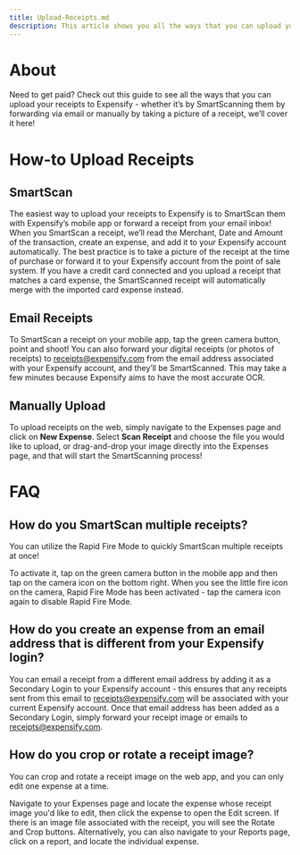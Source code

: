 ```yaml
---
title: Upload-Receipts.md
description: This article shows you all the ways that you can upload your receipts to Expensify!
---
```

<!-- The lines above are required by Jekyll to process the .md file -->

# About
Need to get paid? Check out this guide to see all the ways that you can upload your receipts to Expensify - whether it’s by SmartScanning them by forwarding via email or manually by taking a picture of a receipt, we’ll cover it here!

# How-to Upload Receipts
## SmartScan
The easiest way to upload your receipts to Expensify is to SmartScan them with Expensify’s mobile app or forward a receipt from your email inbox! 
When you SmartScan a receipt, we’ll read the Merchant, Date and Amount of the transaction, create an expense, and add it to your Expensify account automatically. The best practice is to take a picture of the receipt at the time of purchase or forward it to your Expensify account from the point of sale system. If you have a credit card connected and you upload a receipt that matches a card expense, the SmartScanned receipt will automatically merge with the imported card expense instead. 

## Email Receipts
To SmartScan a receipt on your mobile app, tap the green camera button, point and shoot! You can also forward your digital receipts (or photos of receipts) to receipts@expensify.com from the email address associated with your Expensify account, and they’ll be SmartScanned. This may take a few minutes because Expensify aims to have the most accurate OCR.

## Manually Upload
To upload receipts on the web, simply navigate to the Expenses page and click on **New Expense**. Select **Scan Receipt** and choose the file you would like to upload, or drag-and-drop your image directly into the Expenses page, and that will start the SmartScanning process!

# FAQ
## How do you SmartScan multiple receipts? 
You can utilize the Rapid Fire Mode to quickly SmartScan multiple receipts at once! 

To activate it, tap on the green camera button in the mobile app and then tap on the camera icon on the bottom right. When you see the little fire icon on the camera, Rapid Fire Mode has been activated - tap the camera icon again to disable Rapid Fire Mode.

## How do you create an expense from an email address that is different from your Expensify login?
You can email a receipt from a different email address by adding it as a Secondary Login to your Expensify account - this ensures that any receipts sent from this email to receipts@expensify.com will be associated with your current Expensify account.
Once that email address has been added as a Secondary Login, simply forward your receipt image or emails to receipts@expensify.com.

## How do you crop or rotate a receipt image?
You can crop and rotate a receipt image on the web app, and you can only edit one expense at a time. 

Navigate to your Expenses page and locate the expense whose receipt image you'd like to edit, then click the expense to open the Edit screen. If there is an image file associated with the receipt, you will see the Rotate and Crop buttons. Alternatively, you can also navigate to your Reports page, click on a report, and locate the individual expense.
